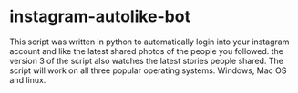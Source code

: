 # instagram-autolike-bot
This script was written in python to automatically login into your instagram account and like the latest shared photos of the people you followed. the version 3  of the script also watches the latest stories people shared.
The script will work on all three popular operating systems. Windows, Mac OS and linux.
